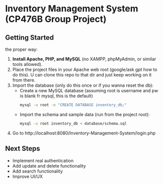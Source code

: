 # Inventory Management System (CP476B Group Project)

## Getting Started

the proper way:

1. **Install Apache, PHP, and MySQL** (no XAMPP, phpMyAdmin, or similar tools allowed).
2. Place the project files in your Apache web root (google/ask gpt how to do this). U can clone this repo to that dir and just keep working on it from there.
3. Import the database (only do this once or if you wanna reset the db):
   - Create a new MySQL database (assuming root is username and pw is blank fr mysql, this is the default)
     ```sh
     mysql -u root -e "CREATE DATABASE inventory_db;"
     ```
   - Import the schema and sample data (run from the project root):
     ```sh
     mysql -u root inventory_db < database/schema.sql
     ```
4. Go to http://localhost:8080/Inventory-Management-System/login.php

## Next Steps

- Implement real authentication
- Add update and delete functionality
- Add search functionality
- Improve UI/UX

```

```

